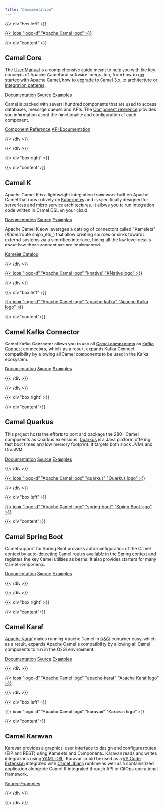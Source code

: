 ```yaml
---
Title: "Documentation"
---
```

{{< div "box left" >}}

<a href="/manual/" class="icon" title="Camel User Manual">{{< icon "logo-d" "Apache Camel logo" >}}</a>

{{< div "content" >}}

## Camel Core

The [User Manual](/manual/) is a comprehensive guide meant to help you with the key concepts of Apache Camel and software integration, from how to [get started](/manual/getting-started.html) with Apache Camel, how to [upgrade to Camel 3.x](/manual/camel-3x-upgrade-guide.html), to [architecture](/manual/architecture.html) or [integration patterns](/components/latest/eips/enterprise-integration-patterns.html).

<p>
<a class="button dark" href="/manual/">Documentation</a>
<a class="button light" href="https://github.com/apache/camel/">Source</a>
<a class="button light" href="https://github.com/apache/camel-examples">Examples</a>
</p>


Camel is packed with several hundred components that are used to access databases, message queues and APIs. The [Component reference](/components/latest/) provides you information about the functionality and configuration of each component.

<p>
<a class="button dark" href="/components/latest/">Component Reference</a>
<a class="button light" href="https://www.javadoc.io/doc/org.apache.camel/camel-api/latest/index.html">API Documentation</a>
</p>

{{< /div >}}

{{< /div >}}

{{< div "box right" >}}

{{< div "content">}}

## Camel K

Apache Camel K is a lightweight integration framework built on Apache Camel that runs natively on [Kubernetes](https://kubernetes.io/) and is specifically designed for serverless and micro service architectures. It allows you to run integration code written in Camel DSL on your cloud.

<p>
<a class="button dark" href="/camel-k/latest/">Documentation</a>
<a class="button light" href="https://github.com/apache/camel-k/">Source</a>
<a class="button light" href="https://github.com/apache/camel-k-examples">Examples</a>
</p>

Apache Camel K now leverages a catalog of connectors called "Kamelets" (_Kamel_ route snipp_ets_) that allow creating sources or sinks towards external systems via a
simplified interface, hiding all the low level details about how those connections are implemented.

<p>
<a class="button dark" href="/camel-kamelets/latest/">Kamelet Catalog</a>
</p>

{{< /div >}}

<a href="/camel-k/latest/" class="icon" title="Camel-K Manual ">{{< icon "logo-d" "Apache Camel logo" "knative" "KNative logo" >}}</a>

{{< /div >}}

{{< div "box left" >}}

<a href="/camel-kafka-connector/latest/" class="icon" title="Camel Kafka Connector Manual ">{{< icon "logo-d" "Apache Camel logo" "apache-kafka" "Apache Kafka logo" >}}</a>

{{< div "content">}}

## Camel Kafka Connector

Camel Kafka Connector allows you to use all [Camel components](/components/latest/) as [Kafka Connect](http://kafka.apache.org/documentation/#connect) connectors, which, as a result, expands Kafka Connect compatibility by allowing all Camel components to be used in the Kafka ecosystem.

<p>
<a class="button dark" href="/camel-kafka-connector/latest/">Documentation</a>
<a class="button light" href="https://github.com/apache/camel-kafka-connector/">Source</a>
<a class="button light" href="https://github.com/apache/camel-kafka-connector-examples/">Examples</a>
</p>

{{< /div >}}

{{< /div >}}

{{< div "box right" >}}

{{< div "content">}}

## Camel Quarkus

This project hosts the efforts to port and package the 280+ Camel components as Quarkus extensions. [Quarkus](https://quarkus.io/) is a Java platform offering fast boot times and low memory footprint. It targets both stock JVMs and GraalVM.

<p>
<a class="button dark" href="/camel-quarkus/latest/">Documentation</a>
<a class="button light" href="https://github.com/apache/camel-quarkus/">Source</a>
<a class="button light" href="https://github.com/apache/camel-quarkus-examples/">Examples</a>
</p>

{{< /div >}}

<a href="/camel-quarkus/latest/" class="icon" title="Camel Quarkus Manual ">{{< icon "logo-d" "Apache Camel logo" "quarkus" "Quarkus logo" >}}</a>

{{< /div >}}

{{< div "box left" >}}

<a href="/camel-spring-boot/latest/" class="icon" title="Camel Spring Boot latest documentation">{{< icon "logo-d" "Apache Camel logo" "spring-boot" "Spring Boot logo" >}}</a>

{{< div "content">}}

## Camel Spring Boot

Camel support for Spring Boot provides auto-configuration of the Camel context by auto-detecting Camel routes available in the Spring context and registers the key Camel utilities as beans. It also provides starters for many Camel components.

<p>
<a class="button dark" href="/camel-spring-boot/latest/">Documentation</a>
<a class="button light" href="https://github.com/apache/camel-spring-boot">Source</a>
<a class="button light" href="https://github.com/apache/camel-spring-boot-examples">Examples</a>
</p>

{{< /div >}}

{{< /div >}}

{{< div "box right" >}}

{{< div "content">}}

## Camel Karaf

[Apache Karaf](https://karaf.apache.org/) makes running Apache Camel in [OSGi](https://www.osgi.org/) container easy, which as a result, expands Apache Camel's compatibility by allowing all Camel components to run in the OSGi environment.

<p>
<a class="button dark" href="/camel-karaf/latest/">Documentation</a>
<a class="button light" href="https://github.com/apache/camel-karaf">Source</a>
<a class="button light" href="https://github.com/apache/camel-karaf-examples">Examples</a>
</p>

{{< /div >}}

<a href="/camel-karaf/latest/" class="icon" title="Camel Karaf Manual ">{{< icon "logo-d" "Apache Camel logo" "apache-karaf" "Apache Karaf logo" >}}</a>

{{< /div >}}

{{< div "box left" >}}

<a class="icon" title="Camel Karavan latest documentation">{{< icon "logo-d" "Apache Camel logo" "karavan" "Karavan logo" >}}</a>

{{< div "content">}}

## Camel Karavan

Karavan provides a graphical user interface to design and configure routes (EIP and REST) using Kamelets and Components.  Karavan reads and writes integrations using [YAML DSL](/components/next/others/yaml-dsl.html).
Karavan could be used as a [VS Code Extension](https://marketplace.visualstudio.com/items?itemName=camel-karavan.karavan) integrated with [Camel Jbang](/manual/camel-jbang.html) runtime as well as a containerized application alongside Camel-K integrated through API or GitOps operational framework.

<p>
<!-- <a class="button dark" href="/camel-karavan/latest/">Documentation</a> -->
<a class="button light" href="https://github.com/apache/camel-karavan">Source</a>
<a class="button light" href="https://github.com/apache/camel-karavan/tree/main/karavan-demo">Examples</a>
</p>

{{< /div >}}

{{< /div >}}
